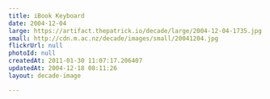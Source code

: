 ```yaml
---
title: iBook Keyboard
date: 2004-12-04
large: https://artifact.thepatrick.io/decade/large/2004-12-04-1735.jpg
small: http://cdn.m.ac.nz/decade/images/small/20041204.jpg
flickrUrl: null
photoId: null
createdAt: 2011-01-30 11:07:17.206407
updatedAt: 2004-12-18 08:11:26
layout: decade-image

---
```


